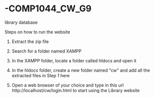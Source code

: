 # -COMP1044_CW_G9
library database 

Steps on how to run the website

1. Extract the zip file

2. Search for a folder named XAMPP

3. In the XAMPP folder, locate a folder called hldocs and open it

4. In the hldocs folder, create a new folder named "cw" and add all the extracted files in Step 1 here

5. Open a web browser of your choice and type in this url http://localhost/cw/login.html to start using the Library website
